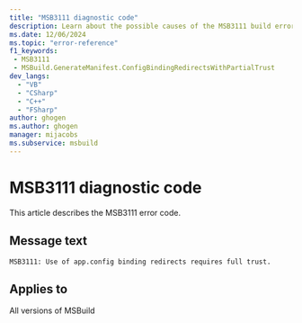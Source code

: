 ```yaml
---
title: "MSB3111 diagnostic code"
description: Learn about the possible causes of the MSB3111 build error, and get troubleshooting tips.
ms.date: 12/06/2024
ms.topic: "error-reference"
f1_keywords:
 - MSB3111
 - MSBuild.GenerateManifest.ConfigBindingRedirectsWithPartialTrust
dev_langs:
  - "VB"
  - "CSharp"
  - "C++"
  - "FSharp"
author: ghogen
ms.author: ghogen
manager: mijacobs
ms.subservice: msbuild
---
```


# MSB3111 diagnostic code

<!-- :::ErrorDefinitionDescription::: -->
<!-- :::editable-content name="introDescription"::: -->
This article describes the MSB3111 error code.
<!-- :::editable-content-end::: -->

## Message text

`MSB3111: Use of app.config binding redirects requires full trust.`

<!-- :::editable-content name="postOutputDescription"::: -->
<!--
{StrBegin="MSB3111: "}
-->
<!-- :::editable-content-end::: -->
<!-- :::ErrorDefinitionDescription-end::: -->

## Applies to

All versions of MSBuild
